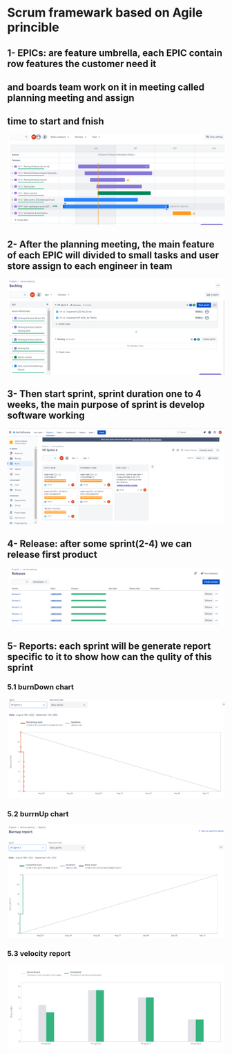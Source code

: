 # Scrum framewark based on Agile princible 
## 1- EPICs: are feature umbrella, each EPIC contain row features the customer need it 
## and boards team work on it in meeting called planning meeting and assign
## time to start and fnish

![](https://github.com/bassamkhamis/Master-Embedded--System/blob/main/unit10_SW_Testing/lesson2/EPIC_roadmap.png)

## 2- After the planning meeting, the main feature of each EPIC will divided to small tasks and user store assign to each engineer in team

![](https://github.com/bassamkhamis/Master-Embedded--System/blob/main/unit10_SW_Testing/lesson2/Backlog.png)

## 3- Then start sprint, sprint duration one to 4 weeks, the main purpose of sprint is develop software working 

![](https://github.com/bassamkhamis/Master-Embedded--System/blob/main/unit10_SW_Testing/lesson2/Sprint4.png)

## 4- Release: after some sprint(2-4) we can release first product 
![](https://github.com/bassamkhamis/Master-Embedded--System/blob/main/unit10_SW_Testing/lesson2/Releases.png)

## 5- Reports: each sprint will be generate report specific to it to show how can the qulity of this sprint
### 5.1 burnDown chart
![](https://github.com/bassamkhamis/Master-Embedded--System/blob/main/unit10_SW_Testing/lesson2/burndownchart3.png)

### 5.2 burrnUp chart
![](https://github.com/bassamkhamis/Master-Embedded--System/blob/main/unit10_SW_Testing/lesson2/burnup%20report.png)

### 5.3 velocity report
![](https://github.com/bassamkhamis/Master-Embedded--System/blob/main/unit10_SW_Testing/lesson2/velocity%20report.png)
